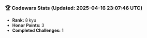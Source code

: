 ### 🏆 Codewars Stats (Updated: 2025-04-16 23:07:46 UTC)

- **Rank:** 8 kyu
- **Honor Points:** 3
- **Completed Challenges:** 1
